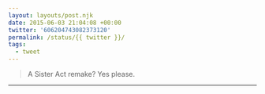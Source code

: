 ```yaml
---
layout: layouts/post.njk
date: 2015-06-03 21:04:08 +00:00
twitter: '606204743082373120'
permalink: /status/{{ twitter }}/
tags: 
  - tweet
---
```


> A Sister Act remake? Yes please.

---
